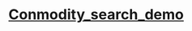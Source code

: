 # [Conmodity_search_demo](https://edward7503.github.io/DEMO/Angular_demo/Commodity_search_demo/index.html)
